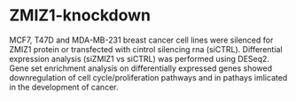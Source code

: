 # ZMIZ1-knockdown

MCF7, T47D and MDA-MB-231 breast cancer cell lines were silenced for ZMIZ1 protein or transfected with cintrol silencing rna (siCTRL). Differential expression analysis (siZMIZ1 vs siCTRL) was performed using DESeq2. Gene set enrichment analysis on differentially expressed genes showed downregulation of cell cycle/proliferation pathways and in pathays imlicated in the development of cancer.
